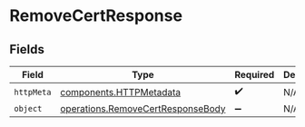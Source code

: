 # RemoveCertResponse


## Fields

| Field                                                                                  | Type                                                                                   | Required                                                                               | Description                                                                            |
| -------------------------------------------------------------------------------------- | -------------------------------------------------------------------------------------- | -------------------------------------------------------------------------------------- | -------------------------------------------------------------------------------------- |
| `httpMeta`                                                                             | [components.HTTPMetadata](../../models/components/httpmetadata.md)                     | :heavy_check_mark:                                                                     | N/A                                                                                    |
| `object`                                                                               | [operations.RemoveCertResponseBody](../../models/operations/removecertresponsebody.md) | :heavy_minus_sign:                                                                     | N/A                                                                                    |